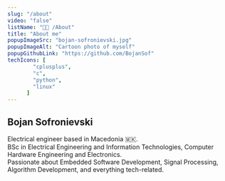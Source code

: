 ```yaml
---
slug: "/about"
video: "false"
listName: "👨‍💻 /About"
title: "About me"
popupImageSrc: "bojan-sofronievski.jpg"
popupImageAlt: "Cartoon photo of myself"
popupGithubLink: "https://github.com/BojanSof"
techIcons: [
        "cplusplus", 
        "c",
        "python", 
        "linux"
      ]
---
```


## Bojan Sofronievski

Electrical engineer based in Macedonia 🇲🇰.<br>
BSc in Electrical Engineering and Information Technologies, Computer Hardware Engineering and Electronics.<br>
Passionate about Embedded Software Development, Signal Processing, Algorithm Development, and everything tech-related.<br>
